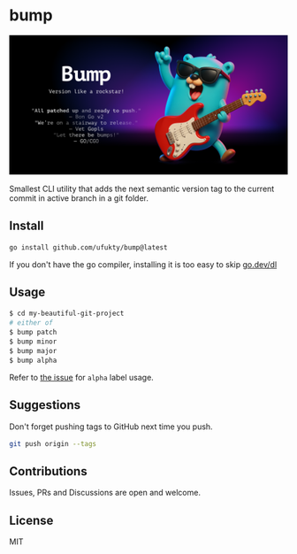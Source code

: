 # bump

![Social card](assets/github-social-preview.png)

Smallest CLI utility that adds the next semantic version tag to the current commit in active branch in a git folder.

## Install

```sh
go install github.com/ufukty/bump@latest
```

If you don't have the go compiler, installing it is too easy to skip [go.dev/dl](https://go.dev/dl)

## Usage

```sh
$ cd my-beautiful-git-project
# either of
$ bump patch
$ bump minor
$ bump major
$ bump alpha
```

Refer to [the issue](https://github.com/ufukty/bump/issues/1) for `alpha` label usage.

## Suggestions

Don't forget pushing tags to GitHub next time you push.

```sh
git push origin --tags
```

## Contributions

Issues, PRs and Discussions are open and welcome.

## License

MIT
